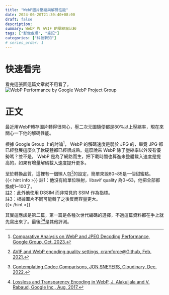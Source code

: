 ```yaml
---
title: "WebP圖片壓縮與解碼性能"
date: 2024-06-20T21:30:40+08:00
draft: false
description: 
summary: WebP 與 AVIF 的壓縮率比較
tags: ["影像處理", "筆記"]
categories: ["科技新知"]
# series_order: 1
---
```


# 快速看完

看完這張圖這篇文章就不用看了。
![WebP Performance by Google WebP Project Group](https://cdn.zsl0621.cc/2025/blog/webp-performance---2025-05-09T12-01-03.png)

# 正文

最近用WebP轉存圖片轉得很開心，壓二次元圖隨便都是80%以上壓縮率，現在來關心一下他的解碼性能。

根據 Google Group 上的討論[^1]， WebP 的解碼速度是弱於 JPG 的，畢竟 JPG 都已經發展這麼久了軟硬體都已經很成熟。這麼說來 WebP 除了壓縮率以外沒有優勢嗎？並不是， WebP 是為了網路而生，把下載時間也算進來整體載入速度是提高的，如果有增量解碼載入速度提升更多。

至於轉換品質，這裡有一個懶人包[^2]的設定，簡單來說80~85是一個甜蜜點。  
{{< hint info >}}
註1：他沒有給單位映射，libavif quality 為0~63，他把全部都換成1~100了。  
註2：此外他使用 DSSIM 而非常見的 SSIM 作為指標。  
註3：根據圖片不同可能轉了之後反而容量更大。  
{{< /hint >}}

其實這應該是第二篇，第一篇是各種次世代編碼的選擇，不過這篇資料都在手上就先寫出來了。最後[^3][^4]是其他評測。

[^1]: [Comparative Analysis on WebP and JPEG Decoding Performance, Google Group, Oct. 2023.](https://groups.google.com/a/webmproject.org/g/webp-discuss/c/hn3LwO6_bS0)
[^2]: [AVIF and WebP encoding quality settings, cramforce@Github, Feb. 2021.](https://www.industrialempathy.com/posts/avif-webp-quality-settings/)
[^3]: [Contemplating Codec Comparisons, JON SNEYERS, Cloudinary, Dec. 2022.](https://cloudinary.com/blog/contemplating-codec-comparisons)
[^4]: [Lossless and Transparency Encoding in WebP, J. Alakuijala and V. Rabaud, Google Inc., Aug. 2017.](https://developers.google.com/speed/webp/docs/webp_lossless_alpha_study)
